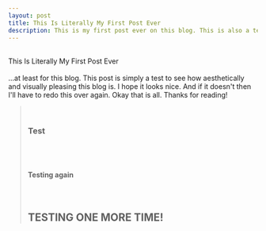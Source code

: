 ```yaml
---
layout: post
title: This Is Literally My First Post Ever
description: This is my first post ever on this blog. This is also a test.
---
```

<br>This Is Literally My First Post Ever
<br>
<br>...at least for this blog. This post is simply a test to see how aesthetically and visually pleasing this blog is. I hope it looks nice. And if it doesn't then I'll have to redo this over again. Okay that is all. Thanks for reading!
<br>
<blockquote>
<br><h3>Test</h3>
<br>
<br><h4>Testing again</h4>
<br><h2>TESTING ONE MORE TIME!</h2>
</blockquote>
